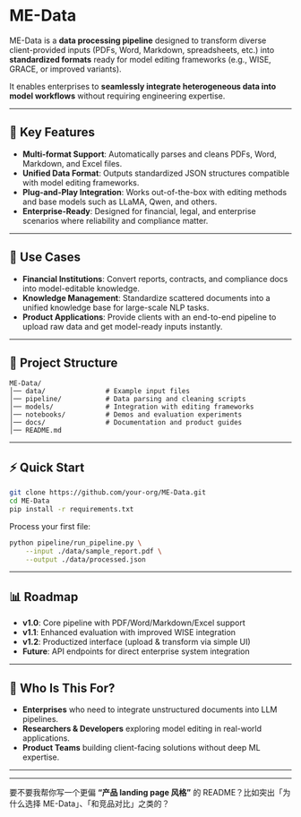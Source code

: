 # ME-Data

ME-Data is a **data processing pipeline** designed to transform diverse client-provided inputs (PDFs, Word, Markdown, spreadsheets, etc.) into **standardized formats** ready for model editing frameworks (e.g., WISE, GRACE, or improved variants).

It enables enterprises to **seamlessly integrate heterogeneous data into model workflows** without requiring engineering expertise.

---

## 🌟 Key Features

* **Multi-format Support**: Automatically parses and cleans PDFs, Word, Markdown, and Excel files.
* **Unified Data Format**: Outputs standardized JSON structures compatible with model editing frameworks.
* **Plug-and-Play Integration**: Works out-of-the-box with editing methods and base models such as LLaMA, Qwen, and others.
* **Enterprise-Ready**: Designed for financial, legal, and enterprise scenarios where reliability and compliance matter.

---

## 🚀 Use Cases

* **Financial Institutions**: Convert reports, contracts, and compliance docs into model-editable knowledge.
* **Knowledge Management**: Standardize scattered documents into a unified knowledge base for large-scale NLP tasks.
* **Product Applications**: Provide clients with an end-to-end pipeline to upload raw data and get model-ready inputs instantly.

---

## 📂 Project Structure

```
ME-Data/
│── data/               # Example input files
│── pipeline/           # Data parsing and cleaning scripts
│── models/             # Integration with editing frameworks
│── notebooks/          # Demos and evaluation experiments
│── docs/               # Documentation and product guides
│── README.md
```

---

## ⚡ Quick Start

```bash
git clone https://github.com/your-org/ME-Data.git
cd ME-Data
pip install -r requirements.txt
```

Process your first file:

```bash
python pipeline/run_pipeline.py \
    --input ./data/sample_report.pdf \
    --output ./data/processed.json
```

---

## 📊 Roadmap

* **v1.0**: Core pipeline with PDF/Word/Markdown/Excel support
* **v1.1**: Enhanced evaluation with improved WISE integration
* **v1.2**: Productized interface (upload & transform via simple UI)
* **Future**: API endpoints for direct enterprise system integration

---

## 👥 Who Is This For?

* **Enterprises** who need to integrate unstructured documents into LLM pipelines.
* **Researchers & Developers** exploring model editing in real-world applications.
* **Product Teams** building client-facing solutions without deep ML expertise.

---


---

要不要我帮你写一个更偏 **“产品 landing page 风格”** 的 README？比如突出「为什么选择 ME-Data」、「和竞品对比」之类的？
